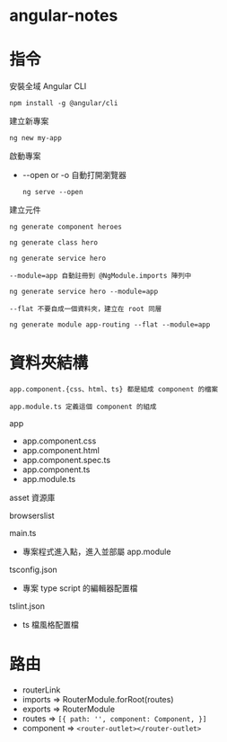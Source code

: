 # angular-notes

# 指令

安裝全域 Angular CLI

`npm install -g @angular/cli`

建立新專案

`ng new my-app`

啟動專案
 - --open or -o 自動打開瀏覽器

   `ng serve --open`

建立元件

`ng generate component heroes`

`ng generate class hero`

`ng generate service hero`

```
--module=app 自動註冊到 @NgModule.imports 陣列中
```
`ng generate service hero --module=app`

```
--flat 不要自成一個資料夾，建立在 root 同層
```
`ng generate module app-routing --flat --module=app`

# 資料夾結構

```
app.component.{css、html、ts} 都是組成 component 的檔案
```
```
app.module.ts 定義這個 component 的組成
```
app
 - app.component.css
 - app.component.html
 - app.component.spec.ts
 - app.component.ts
 - app.module.ts

asset 資源庫

browserslist

main.ts
 - 專案程式進入點，進入並部屬 app.module

tsconfig.json
 - 專案 type script 的編輯器配置檔

tslint.json
 - ts 檔風格配置檔

# 路由

 - routerLink
 - imports => RouterModule.forRoot(routes)
 - exports => RouterModule
 - routes => `[{ path: '', component: Component, }]`
 - component => `<router-outlet></router-outlet>`